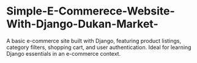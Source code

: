 # Simple-E-Commerece-Website-With-Django-Dukan-Market-
A basic e-commerce site built with Django, featuring product listings, category filters, shopping cart, and user authentication. Ideal for learning Django essentials in an e-commerce context.
